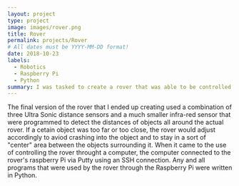 ```yaml
---
layout: project
type: project
image: images/rover.png
title: Rover
permalink: projects/Rover
# All dates must be YYYY-MM-DD format!
date: 2018-10-23
labels:
  - Robotics
  - Raspberry Pi
  - Python
summary: I was tasked to create a rover that was able to be controlled through the use of a computer and that could also be autonomous.
---
```


  The final version of the rover that I ended up creating used a combination of three Ultra Sonic distance sensors and a much smaller infra-red sensor that were programmed to detect the distances of objects all around the actual rover. If a cetain object was too far or too close, the rover would adjust accordingly to aviod crashing into the object and to stay in a sort of "center" area between the objects surrounding it.
  When it came to the use of controlling the rover throught a computer, the computer connected to the rover's raspberry Pi via Putty using an SSH connection. Any and all programs that were used by the rover through the Raspberry Pi were written in Python.
